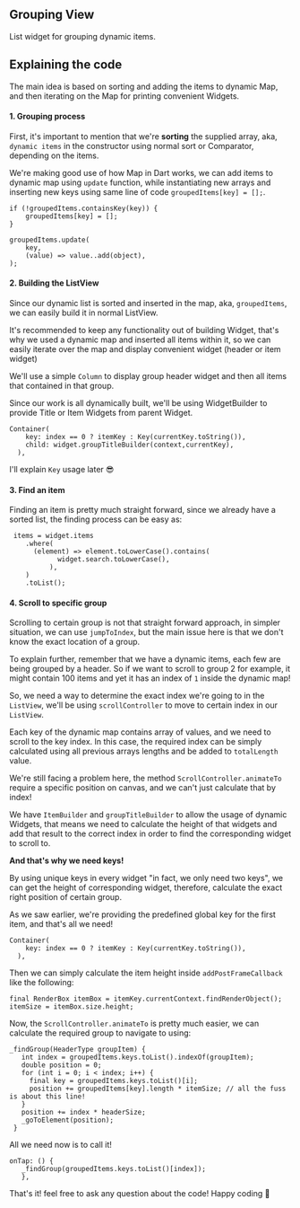 ## Grouping View

List widget for grouping dynamic items.

## Explaining the code

The main idea is based on sorting and adding the items to dynamic Map,
and then iterating on the Map for printing convenient Widgets.

#### 1. Grouping process

First, it's important to mention that we're **sorting** the supplied array,
aka, `dynamic items` in the constructor using normal sort or Comparator,
depending on the items.

We're making good use of how Map in Dart works, we can add items  to
dynamic map using `update` function, while instantiating new arrays and
inserting new keys using same line of code `groupedItems[key] = [];`.

```
if (!groupedItems.containsKey(key)) {
    groupedItems[key] = [];
}

groupedItems.update(
    key,
    (value) => value..add(object),
);
```

#### 2. Building the ListView

Since our dynamic list is sorted and inserted in the map, aka, `groupedItems`,
we can easily build it in normal ListView.

It's recommended to keep any functionality out of building Widget, that's why
we used a dynamic map and inserted all items within it, so we can easily
iterate over the map and display convenient widget (header or item widget)

We'll use a simple `Column` to display group header widget and then all
items that contained in that group.

Since our work is all dynamically built, we'll be using WidgetBuilder to
provide Title or Item Widgets from parent Widget.

```
Container(
    key: index == 0 ? itemKey : Key(currentKey.toString()),
    child: widget.groupTitleBuilder(context,currentKey),
  ),
```

I'll explain `Key` usage later 😎


#### 3. Find an item

Finding an item is pretty much straight forward, since we already have
a sorted list, the finding process can be easy as:
```
 items = widget.items
    .where(
      (element) => element.toLowerCase().contains(
            widget.search.toLowerCase(),
          ),
    )
    .toList();
```

#### 4. Scroll to specific group

Scrolling to certain group is not that straight forward approach,
in simpler situation, we can use `jumpToIndex`, but the main issue here
is that we don't know the exact location of a group.

To explain further, remember that we have a dynamic items, each few are
being grouped by a header. So if we want to scroll to group 2 for example,
it might contain 100 items and yet it has an index of `1` inside the dynamic map!

So, we need a way to determine the exact index we're going to in the `ListView`,
we'll be using `scrollController` to move to certain index in our `ListView`.

Each key of the dynamic map contains array of values, and we need to scroll to
the key index. In this case, the required index can be simply calculated
using all previous arrays lengths and be added to `totalLength` value.

We're still facing a problem here, the method `ScrollController.animateTo` require
a specific position on canvas, and we can't just calculate that by index!

We have `ItemBuilder` and `groupTitleBuilder` to allow the usage of dynamic
Widgets, that means we need to calculate the height of that widgets and
add that result to the correct index in order to find the corresponding widget
to scroll to.

**And that's why we need keys!**

By using unique keys in every widget "in fact, we only need two keys", we can
get the height of corresponding widget, therefore, calculate the exact
right position of certain group.

As we saw earlier, we're providing the predefined global key for the first item,
and that's all we need!

```
Container(
    key: index == 0 ? itemKey : Key(currentKey.toString()),
  ),
```

Then we can simply calculate the item height inside `addPostFrameCallback`
like the following:

```
final RenderBox itemBox = itemKey.currentContext.findRenderObject();
itemSize = itemBox.size.height;
```

Now, the `ScrollController.animateTo` is pretty much easier, we can calculate
the required group to navigate to using:

 ```
 _findGroup(HeaderType groupItem) {
    int index = groupedItems.keys.toList().indexOf(groupItem);
    double position = 0;
    for (int i = 0; i < index; i++) {
      final key = groupedItems.keys.toList()[i];
      position += groupedItems[key].length * itemSize; // all the fuss is about this line!
    }
    position += index * headerSize;
    _goToElement(position);
  }
 ```

 All we need now is to call it!

 ```
 onTap: () {
    _findGroup(groupedItems.keys.toList()[index]);
    },
 ```

That's it! feel free to ask any question about the code!
Happy coding 🤘